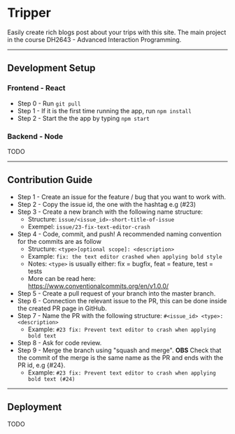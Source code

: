 # Tripper
Easily create rich blogs post about your trips with this site. The main project in the course DH2643 - Advanced Interaction Programming.

---

## Development Setup
### Frontend - React
* Step 0 - Run `git pull`
* Step 1 - If it is the first time running the app, run `npm install`
* Step 2 - Start the the app by typing `npm start`
### Backend - Node
TODO

---

## Contribution Guide
* Step 1 - Create an issue for the feature / bug that you want to work with.
* Step 2 - Copy the issue id, the one with the hashtag e.g (#23)
* Step 3 - Create a new branch with the following name structure: 
  * Structure: `issue/<issue_id>-short-title-of-issue`
  * Exempel: `issue/23-fix-text-editor-crash`
* Step 4 - Code, commit, and push! A recommended naming convention for the commits are as follow
  *  Structure: `<type>[optional scope]: <description>`
  *  Example: `fix: the text editor crashed when applying bold style`
  *  Notes: `<type>` is usually either: fix = bugfix, feat = feature, test = tests
  *  More can be read here: https://www.conventionalcommits.org/en/v1.0.0/
* Step 5 - Create a pull request of your branch into the master branch.
* Step 6 - Connection the relevant issue to the PR, this can be done inside the created PR page in GitHub.  
* Step 7 - Name the PR with the following structure: `#<issue_id> <type>: <description>`
  * Example: `#23 fix: Prevent text editor to crash when applying bold text`
* Step 8 - Ask for code review.
* Step 9 - Merge the branch using "squash and merge". **OBS** Check that the commit of the merge is the same name as the PR and ends with the PR id, e.g {#24}.
  * Example: `#23 fix: Prevent text editor to crash when applying bold text (#24)`


---

## Deployment
TODO